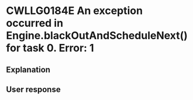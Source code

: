 # CWLLG0184E An exception occurred in Engine.blackOutAndScheduleNext() for task 0.  Error: 1

## Explanation

## User response